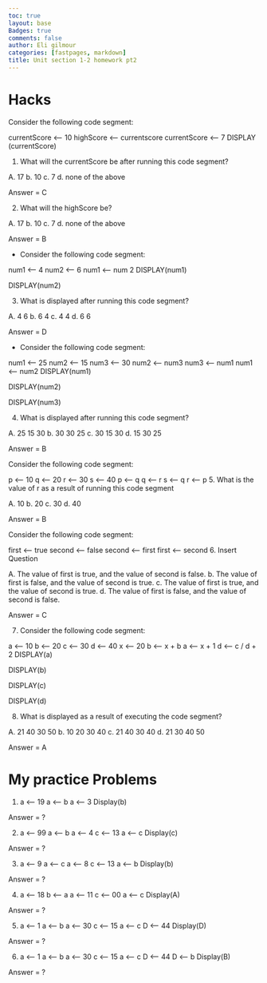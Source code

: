 ```yaml
---
toc: true
layout: base
Badges: true
comments: false
author: Eli gilmour
categories: [fastpages, markdown]
title: Unit section 1-2 homework pt2
---
```

 
# Hacks 

Consider the following code segment:

currentScore ⟵ 10
highScore ⟵ currentscore
currentScore ⟵ 7
DISPLAY (currentScore)

1. What will the currentScore be after running this code segment?

A. 17
b. 10
c. 7
d. none of the above

Answer = C

2. What will the highScore be?

A. 17
b. 10
c. 7
d. none of the above

Answer = B

- Consider the following code segment:

num1 ⟵ 4
num2 ⟵ 6
num1 ⟵ num 2
DISPLAY(num1)

DISPLAY(num2)

3. What is displayed after running this code segment?

A. 4 6
b. 6 4
c. 4 4
d. 6 6

Answer = D

- Consider the following code segment:

num1 ⟵ 25
num2 ⟵ 15
num3 ⟵ 30
num2 ⟵ num3
num3 ⟵ num1
num1 ⟵ num2
DISPLAY(num1)

DISPLAY(num2)

DISPLAY(num3)

4. What is displayed after running this code segment?

A. 25 15 30
b. 30 30 25
c. 30 15 30
d. 15 30 25

Answer = B

Consider the following code segment:

p ⟵ 10
q ⟵ 20
r ⟵ 30
s ⟵ 40
p ⟵ q
q ⟵ r
s ⟵ q
r ⟵ p
5. What is the value of r as a result of running this code segment

A. 10
b. 20
c. 30
d. 40

Answer = B

Consider the following code segment:

first ⟵ true
second ⟵ false
second ⟵ first
first ⟵ second
6. Insert Question

A. The value of first is true, and the value of second is false.
b. The value of first is false, and the value of second is true.
c. The value of first is true, and the value of second is true.
d. The value of first is false, and the value of second is false.

Answer = C

7. Consider the following code segment:

a ⟵ 10
b ⟵ 20
c ⟵ 30
d ⟵ 40
x ⟵ 20
b ⟵ x + b
a ⟵ x + 1
d ⟵ c / d + 2
DISPLAY(a)

DISPLAY(b)

DISPLAY(c)

DISPLAY(d)

8. What is displayed as a result of executing the code segment?

A. 21 40 30 50
b. 10 20 30 40
c. 21 40 30 40
d. 21 30 40 50

Answer = A

# My practice Problems 

1. a ⟵ 19
   a ⟵ b
   a ⟵ 3
Display(b)

Answer = ?

2. a ⟵ 99
   a ⟵ b
   a ⟵ 4
   c ⟵ 13
   a ⟵ c
Display(c)

Answer = ?

3. a ⟵ 9
   a ⟵ c
   a ⟵ 8
   c ⟵ 13
   a ⟵ b
Display(b)

Answer = ?

4. a ⟵ 18
   b ⟵ a
   a ⟵ 11
   c ⟵ 00
   a ⟵ c
Display(A)

Answer = ? 

5. a ⟵ 1
   a ⟵ b
   a ⟵ 30
   c ⟵ 15
   a ⟵ c
   D ⟵ 44
Display(D)

Answer = ?

6. a ⟵ 1
   a ⟵ b
   a ⟵ 30
   c ⟵ 15
   a ⟵ c
   D ⟵ 44
   D ⟵ b
Display(B)

Answer = ?